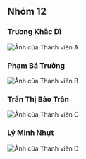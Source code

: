 ## Nhóm 12

### Trương Khắc Dĩ
![Ảnh của Thành viên A](https://scontent.fsgn19-1.fna.fbcdn.net/v/t39.30808-1/369173133_1811927842597480_7614451601820558321_n.jpg?stp=dst-jpg_p320x320&_nc_cat=105&ccb=1-7&_nc_sid=5f2048&_nc_eui2=AeEMNQy6xj7yAmRdhzdZG1nRe7lA8sGPO5t7uUDywY87m8qE8u7S8RzfnHIPeMI1clLoDIrDgsWVAnRgzBM9jfRK&_nc_ohc=xcHvuRB7SPQAb7aD9sY&_nc_ht=scontent.fsgn19-1.fna&oh=00_AfB1MWIj1QWMfD3wpyRmHWssLj2IoojGvLBxDYaT_Bs3nA&oe=662719E1)

### Phạm Bá Trường
![Ảnh của Thành viên B](https://scontent.fsgn19-1.fna.fbcdn.net/v/t39.30808-1/329101523_546632717418436_7338804176190848633_n.jpg?stp=cp6_dst-jpg_p100x100&_nc_cat=110&ccb=1-7&_nc_sid=5f2048&_nc_eui2=AeFvSIJl9cBRsHmfUZnVpx5Kto-L1BFErIa2j4vUEUSshrDc_vXC0D7Itp3awC7fQnceWIPItzlG7snssGlyAGPK&_nc_ohc=CAlJBFEDynwAb7GlvtV&_nc_ad=z-m&_nc_cid=0&_nc_ht=scontent.fsgn19-1.fna&oh=00_AfBUm-8yEd-C2AKvNpzCnBC-RkCIjaZLOKfkRqMdckC4gg&oe=6626D20C)

### Trần Thị Bảo Trân
![Ảnh của Thành viên C](https://scontent.fsgn19-1.fna.fbcdn.net/v/t39.30808-1/364133448_2207238729665560_959861760219908634_n.jpg?stp=dst-jpg_p100x100&_nc_cat=105&ccb=1-7&_nc_sid=5f2048&_nc_eui2=AeEvnv3TxOT0fUB9FFomi2piZuBGRFrbTJ5m4EZEWttMntv9c0CeYjrdd2Vq6QbeymJ9YtA5ROGYqNuXOJOot5Ap&_nc_ohc=KCXf9hkl_xUAb7MlpUf&_nc_ad=z-m&_nc_cid=0&_nc_ht=scontent.fsgn19-1.fna&oh=00_AfCSDLdPfl0z-fWfxk2w_4BNX5RDBf0odCOhQABvjWvNJA&oe=6626F2B0)

### Lý Minh Nhựt 
![Ảnh của Thành viên D](https://scontent.fsgn19-1.fna.fbcdn.net/v/t39.30808-1/434653390_3687268498255814_5815174067552502010_n.jpg?stp=cp6_dst-jpg_p100x100&_nc_cat=100&ccb=1-7&_nc_sid=5f2048&_nc_eui2=AeEInSDdlvn9j5s_pDnTnxkf6GSNMMjMdQzoZI0wyMx1DIky-ifNNL6eCYpJ_11ppg3nBBLq6J9Ji77orAzDAuqX&_nc_ohc=uxCCozDUGTwAb6RFTAQ&_nc_ad=z-m&_nc_cid=0&_nc_ht=scontent.fsgn19-1.fna&oh=00_AfBMCKCd7TTNzbNqD0zVAuKqQbgUh1lbx9Ilx5KCUUr_NQ&oe=6626D793)
